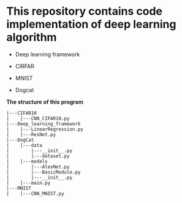 # This repository contains code implementation of deep learning algorithm

- Deep learning framework

- CIRFAR

- MNIST

- Dogcat



**The structure of this program**

```
|---CIFAR10
|    |---CNN_CIFAR10.py
|---Deep_learning_framework
|    |---LinearRegression.py
|    |---ResNet.py
|---DogCat
|    |---data
|        |---__init__.py
|        |---dataset.py
|    |---models
|        |---AlexNet.py
|        |---BasicModule.py
|        |---__init__.py
|    |---main.py
|---MNIST
|    |---CNN_MNIST.py
```
